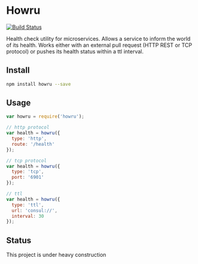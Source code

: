 # Howru
[![Build Status](https://travis-ci.org/donnut/howru.svg?branch=master)](https://travis-ci.org/donnut/howru)

Health check utility for microservices. Allows a service to inform
the world of its health. Works either with an external pull request (HTTP REST or TCP protocol)
or pushes its health status within a ttl interval.

## Install
```bash
npm install howru --save
```

## Usage
```javascript
var howru = require('howru');

// http protocol
var health = howru({
  type: 'http',
  route: '/health'
});

// tcp protocol
var health = howru({
  type: 'tcp',
  port: '6901'
});

// ttl
var health = howru({
  type: 'ttl',
  url: 'consul://',
  interval: 30
});
```

## Status
This project is under heavy construction
